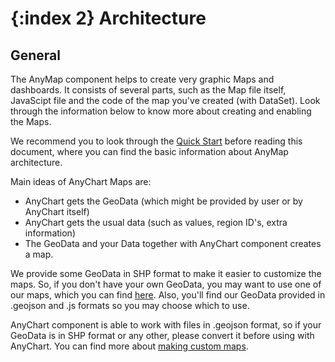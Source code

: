 {:index 2}
Architecture
===========

## General

The AnyMap component helps to create very graphic Maps and dashboards. It consists of several parts, such as the Map file itself, 
JavaScipt file and the code of the map you've created (with DataSet). Look through the information below to know more about creating and enabling the Maps.

We recommend you to look through the [Quick Start](../Quick_Start) before reading this document, where you can find the basic information about AnyMap architecture.

Main ideas of AnyChart Maps are:

 - AnyChart gets the GeoData (which might be provided by user or by AnyChart itself)
 - AnyChart gets the usual data (such as values, region ID's, extra information)
 - The GeoData and your Data together with AnyChart component creates a map.
 
We provide some GeoData in SHP format to make it easier to customize the maps. So, if you don't have your own GeoData, you may want to use one of our maps, which you can find [here](./Maps_List). 
Also, you'll find our GeoData provided in .geojson and .js formats so you may choose which to use.
  
<!-- TopoJSON is smaller in size but the GeoJSON is more simple, so it's up to you which option to choose.-->

AnyChart component is able to work with files in .geojson format, so if your GeoData is in SHP format or any other, please convert it before using with AnyChart. You can find more about [making custom maps]().

